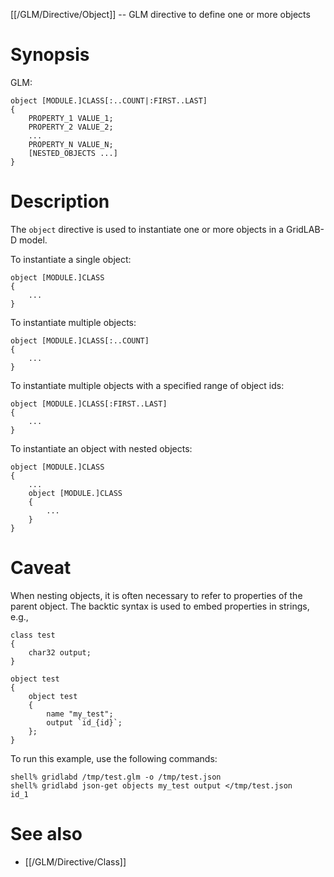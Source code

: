 [[/GLM/Directive/Object]] -- GLM directive to define one or more objects

# Synopsis

GLM:

~~~
object [MODULE.]CLASS[:..COUNT|:FIRST..LAST]
{
	PROPERTY_1 VALUE_1;
	PROPERTY_2 VALUE_2;
	...
	PROPERTY_N VALUE_N;
	[NESTED_OBJECTS ...]
}
~~~

# Description

The `object` directive is used to instantiate one or more objects in a GridLAB-D model. 

To instantiate a single object:

~~~
object [MODULE.]CLASS
{
	...
}
~~~

To instantiate multiple objects:

~~~
object [MODULE.]CLASS[:..COUNT]
{
	...
}
~~~

To instantiate multiple objects with a specified range of object ids:

~~~
object [MODULE.]CLASS[:FIRST..LAST]
{
	...
}
~~~

To instantiate an object with nested objects:

~~~
object [MODULE.]CLASS
{
	...
	object [MODULE.]CLASS
	{
		...
	}
}
~~~

# Caveat

When nesting objects, it is often necessary to refer to properties of the parent object.  The backtic syntax is used to embed properties in strings, e.g.,

~~~
class test 
{
	char32 output;
}

object test
{
	object test 
	{
		name "my_test";
		output `id_{id}`; 
	};
}
~~~

To run this example, use the following commands:

~~~
shell% gridlabd /tmp/test.glm -o /tmp/test.json 
shell% gridlabd json-get objects my_test output </tmp/test.json
id_1
~~~

# See also

* [[/GLM/Directive/Class]]
